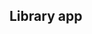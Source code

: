 ## Library app

<!-- How it works: 

Add a book to the library by providing an author, title, number of pages, and if the book has been read. -->